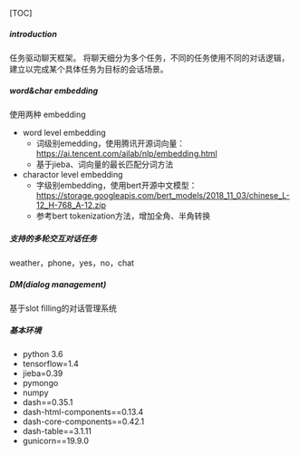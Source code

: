 
[TOC]

##### introduction
任务驱动聊天框架。
将聊天细分为多个任务，不同的任务使用不同的对话逻辑，建立以完成某个具体任务为目标的会话场景。

##### word&char embedding

使用两种 embedding

* word level embedding
	* 词级别emedding，使用腾讯开源词向量：https://ai.tencent.com/ailab/nlp/embedding.html
	* 基于jieba、词向量的最长匹配分词方法
* charactor level embedding
	* 字级别embedding，使用bert开源中文模型： https://storage.googleapis.com/bert_models/2018_11_03/chinese_L-12_H-768_A-12.zip
	* 参考bert tokenization方法，增加全角、半角转换

##### 支持的多轮交互对话任务

weather，phone，yes，no，chat

##### DM(dialog management)
基于slot filling的对话管理系统

##### 基本环境

* python 3.6
* tensorflow=1.4
* jieba=0.39
* pymongo
* numpy
* dash==0.35.1 
* dash-html-components==0.13.4 
* dash-core-components==0.42.1  
* dash-table==3.1.11
* gunicorn==19.9.0
